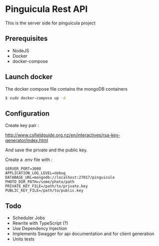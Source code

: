 # Pinguicula Rest API

This is the server side for pinguicula project

## Prerequisites

 - NodeJS
 - Docker
 - docker-compose

## Launch docker

The docker compose file contains the mongoDB containers

```bash
$ sudo docker-compose up -d
```

## Configuration

Create key pair :

http://www.csfieldguide.org.nz/en/interactives/rsa-key-generator/index.html

And save the private and the public key.

Create a .env file with : 

```
SERVER_PORT=3000
APPLICATION_LOG_LEVEL=debug
DATABASE_URL=mongodb://localhost:27017/pinguicula
PHOTO_DIR_PATH=/some/photo/path
PRIVATE_KEY_FILE=/path/to/private.key
PUBLIC_KEY_FILE=/path/to/public.key
```

## Todo

 - Scheduler Jobs
 - Rewrite with TypeScript (?)
 - Use Dependency Injection
 - Implements Swagger for api documentation and for client generation
 - Units tests
